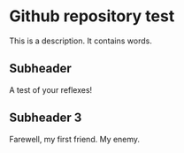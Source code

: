 # Github repository test

This is a description. It contains words.

## Subheader

A test of your reflexes!

## Subheader 3

Farewell, my first friend. My enemy.
